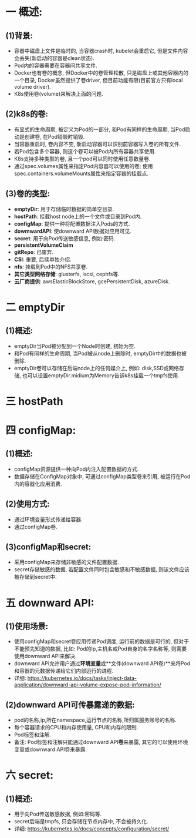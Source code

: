 # 一 概述:
## (1)背景:
- 容器中磁盘上文件是临时的, 当容器crash时, kubelet会重启它, 但是文件内容会丢失(新启动的容器是clean状态).
- Pod内的容器需要在容器间共享文件.
- Docker也有卷的概念, 但Docker中的卷管理松散, 只是磁盘上或其他容器内的一个目录, Docker虽然提供了卷driver, 但目前功能有限(目前官方只有local volume driver).
- K8s使用卷(volume)来解决上面的问题.

## (2)k8s的卷:
- 有显式的生命周期, 被定义为Pod的一部分, 和Pod有同样的生命周期, 当Pod启动是创建卷, 在Pod销毁时销毁.
- 当容器重启时, 卷内容不变, 新启动容器可以识别前容器写入卷的所有文件.
- 若Pod包含多个容器, 则这个卷可以被Pod内所有容器共享使用.
- K8s支持多种类型的卷, 且一个pod可以同时使用任意数量卷.
- 通过spec.volumes属性来指定Pod内容器可以使用的卷; 使用spec.containers.volumeMounts属性来指定容器的挂载点.

## (3)卷的类型:
- **emptyDir**: 用于存储临时数据的简单空目录.
- **hostPath**: 挂载host node上的一个文件或目录到Pod内.
- **configMap**: 提供一种将配置数据注入Pods的方式.
- **dowmwardAPI**: 使downward API数据对应用可见.
- **secret**: 用于向Pod传送敏感信息, 例如:密码.
- **persistentVolumeClaim**
- **gitRepo**: 已废弃.
- **CSI**: 重要, 后续单独介绍.
- **nfs**: 挂载到Pod中的NFS共享卷.
- **其它类型网络存储**: glusterfs, iscsi, cephfs等.
- **云厂商提供**: awsElasticBlockStore, gcePersistentDisk, azureDisk.

# 二 emptyDir
## (1)概述:
- emptyDir当Pod被分配到一个Node时创建, 初始为空.
- 和Pod有同样的生命周期, 当Pod被从node上删除时, emptyDir中的数据也被删除.
- emptyDir卷可以存储在后端node上的任何媒介上, 例如: disk,SSD或网络存储, 也可以设置emptyDir.midium为Memory告诉k8s挂载一个tmpfs使用.

# 三 hostPath

# 四 configMap:
## (1)概述:
- configMap资源提供一种向Pod内注入配置数据的方式.
- 数据存储在ConfigMap对象中, 可通过configMap类型卷来引用, 被运行在Pod内的容器化应用消费.

## (2)使用方式:
- 通过环境变量形式传递给容器.
- 通过configMap卷.

## (3)configMap和secret:
- 采用configMap来存储非敏感的文件配置数据.
- secret存储敏感的数据, 若配置文件同时包含敏感和不敏感数据, 则该文件应该被存储到secret中.

# 五 downward API:
## (1)使用场景:
- 使用configMap和secret卷应用传递Pod调度, 运行前的数据是可行的, 但对于不能预先知道的数据, 比如: Pod的Ip,主机名或Pod自身的名字名称等, 则需要使用downward API来解决.
- downward API允许用户通过**环境变量**或**文件(downward API卷)**来将Pod和容器的元数据传递给它们内部运行的进程.
- 详细: https://kubernetes.io/docs/tasks/inject-data-application/downward-api-volume-expose-pod-information/

## (2)downward API可传暴露递的数据:
- pod的名称,ip,所在namespace,运行节点的名称,所归属服务账号的名称.
- 每个容器请求的CPU和内存使用量, CPU和内存的限制.
- Pod标签和注解.
- 备注: Pod标签和注解只能通过downward API**卷**来暴露, 其它的可以使用环境变量或downward API卷来暴露.

# 六 secret:
## (1)概述:
- 用于向Pod传送敏感数据, 例如:密码等.
- secret后端是tmpfs, 只会存储在节点内存中, 不会被持久化.
- 详细: https://kubernetes.io/docs/concepts/configuration/secret/
